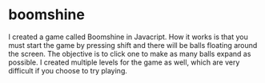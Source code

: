 # boomshine
I created a game called Boomshine in Javacript. How it works is that you must start the game by pressing shift and there will be balls floating around the screen. The objective is to click one to make as many balls expand as possible. I created multiple levels for the game as well, which are very difficult if you choose to try playing.

